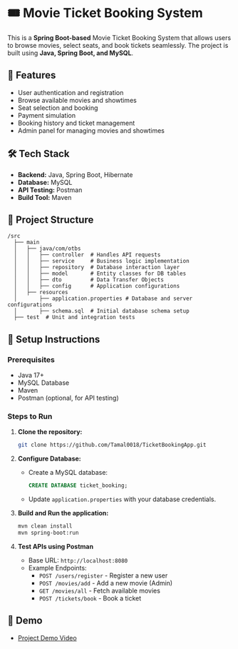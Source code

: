 # 🎟️ Movie Ticket Booking System

This is a **Spring Boot-based** Movie Ticket Booking System that allows users to browse movies, select seats, and book tickets seamlessly. The project is built using **Java, Spring Boot, and MySQL**.

## 🚀 Features

- User authentication and registration
- Browse available movies and showtimes
- Seat selection and booking
- Payment simulation
- Booking history and ticket management
- Admin panel for managing movies and showtimes

## 🛠️ Tech Stack

- **Backend:** Java, Spring Boot, Hibernate
- **Database:** MySQL
- **API Testing:** Postman
- **Build Tool:** Maven

## 📂 Project Structure

```
/src
  ├── main
  │   ├── java/com/otbs
  │   │   ├── controller  # Handles API requests
  │   │   ├── service     # Business logic implementation
  │   │   ├── repository  # Database interaction layer
  │   │   ├── model       # Entity classes for DB tables
  │   │   ├── dto         # Data Transfer Objects
  │   │   ├── config      # Application configurations
  │   ├── resources
  │       ├── application.properties # Database and server configurations
  │       ├── schema.sql  # Initial database schema setup
  ├── test  # Unit and integration tests
```

## 🔧 Setup Instructions

### Prerequisites

- Java 17+
- MySQL Database
- Maven
- Postman (optional, for API testing)

### Steps to Run

1. **Clone the repository:**
   ```bash
   git clone https://github.com/Tamal0018/TicketBookingApp.git
   
   ```

2. **Configure Database:**
   - Create a MySQL database:
     ```sql
     CREATE DATABASE ticket_booking;
     ```
   - Update `application.properties` with your database credentials.

3. **Build and Run the application:**
   ```bash
   mvn clean install
   mvn spring-boot:run
   ```

4. **Test APIs using Postman**
   - Base URL: `http://localhost:8080`
   - Example Endpoints:
     - `POST /users/register` - Register a new user
     - `POST /movies/add` - Add a new movie (Admin)
     - `GET /movies/all` - Fetch available movies
     - `POST /tickets/book` - Book a ticket

## 🎥 Demo

- [Project Demo Video](#https://youtu.be/Imqb8kQ6ZWQ)

